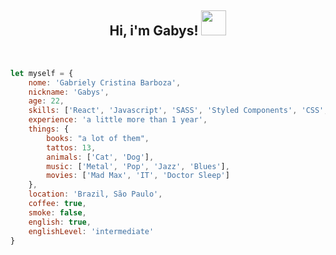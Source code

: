 <h2 align=center>Hi, i'm Gabys!
<img src="https://thumbs.gfycat.com/SillyBetterEyra-small.gif" width="40">
</h2>
<br>

```javascript
let myself = {
    nome: 'Gabriely Cristina Barboza',
    nickname: 'Gabys',
    age: 22,
    skills: ['React', 'Javascript', 'SASS', 'Styled Components', 'CSS', 'HTML', 'Git', 'Hooks', 'Typescript'],
    experience: 'a little more than 1 year', 
    things: {
        books: "a lot of them",
        tattos: 13,
        animals: ['Cat', 'Dog'],
        music: ['Metal', 'Pop', 'Jazz', 'Blues'],
        movies: ['Mad Max', 'IT', 'Doctor Sleep']
    },
    location: 'Brazil, São Paulo',
    coffee: true, 
    smoke: false,
    english: true,
    englishLevel: 'intermediate'
}
```

<br>
